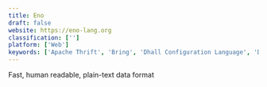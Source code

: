 ```yaml
---
title: Eno
draft: false 
website: https://eno-lang.org
classification: ['']
platform: ['Web']
keywords: ['Apache Thrift', 'Bring', 'Dhall Configuration Language', 'Django REST framework', 'Grocery iQ', 'JSON', 'Listonic', 'Messagepack', 'Postman Collections', 'Protocol Buffers', 'Python', 'SkyDNS', 'Solidity', 'XML', 'Yummly', 'ini']
---
```

Fast, human readable, plain-text data format
